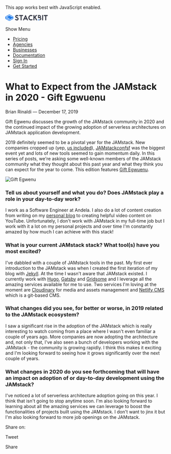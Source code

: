 This app works best with JavaScript enabled.

<a href="/" class="masthead-logo"><img src="/images/logo_alt.svg" alt="Stackbit logo" width="133" height="20" /></a>

<span class="screen-reader-text">Show Menu</span><span class="masthead-menu-icon" aria-hidden="true"></span>

-   [Pricing](/pricing)
-   [Agencies](/agencies)
-   [Businesses](/businesses)
-   [Documentation](https://www.stackbit.com/docs/)
-   [Sign In](https://app.stackbit.com/)
-   <a href="https://app.stackbit.com/create" class="button-component button-component-theme-accent button-component-hollow"><span>Get Started</span></a>

What to Expect from the JAMstack in 2020 - Gift Egwuenu
=======================================================

Brian Rinaldi — December 17, 2019

Gift Egwenu discusses the growth of the JAMstack community in 2020 and the continued impact of the growing adoption of serverless architectures on JAMstack application development.

2019 definitely seemed to be a pivotal year for the JAMstack. New companies cropped up (yep, [us included](https://www.stackbit.com/)), [JAMstack*conf*sf](https://jamstackconf.com/sf/) was the biggest event yet and lots of new tools seemed to gain momentum daily. In this series of posts, we're asking some well-known members of the JAMstack community what they thought about this past year and what they think you can expect for the year to come. This edition features [Gift Egwuenu](https://twitter.com/lauragift21).

![Gift Egwenu](/images/1576589634-giftegwenu.jpg)

### Tell us about yourself and what you do? Does JAMstack play a role in your day-to-day work?

I work as a Software Engineer at Andela. I also do a lot of content creation from writing on my [personal blog](https://www.giftegwuenu.com/) to creating helpful video content on YouTube. Unfortunately, I don't work with JAMstack in my full-time job but I work with it a lot on my personal projects and over time I'm constantly amazed by how much I can achieve with this stack!

### What is your current JAMstack stack? What tool(s) have you most excited?

I've dabbled with a couple of JAMstack tools in the past. My first ever introduction to the JAMstack was when I created the first iteration of my blog with [Jekyll](https://jekyllrb.com/). At the time I wasn't aware that JAMstack existed. I currently work with [Hugo](https://gohugo.io/), [Gatsby](https://www.gatsbyjs.org/) and [Gridsome](https://gridsome.org/) and I leverage all the amazing services available for me to use. Two services I'm loving at the moment are [Cloudinary](https://cloudinary.com/) for media and assets management and [Netlify CMS](https://www.netlifycms.org/) which is a git-based CMS.

### What changes did you see, for better or worse, in 2019 related to the JAMstack ecosystem?

I saw a significant rise in the adoption of the JAMstack which is really interesting to watch coming from a place where I wasn't even familiar a couple of years ago. More companies are now adopting the architecture and, not only that, I've also seen a bunch of developers working with the JAMstack - the community is growing rapidly. I think this makes it exciting and I'm looking forward to seeing how it grows significantly over the next couple of years.

### What changes in 2020 do you see forthcoming that will have an impact on adoption of or day-to-day development using the JAMstack?

I've noticed a lot of serverless architecture adoption going on this year. I think that isn't going to stop anytime soon. I'm also looking forward to learning about all the amazing services we can leverage to boost the functionalities of projects built using the JAMstack. I don't want to jinx it but I'm also looking forward to more job openings on the JAMstack.

<span class="post-share-title">Share on:</span>

Tweet

Share













<!-- -->



<!-- -->








